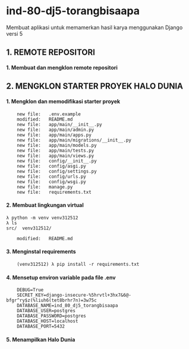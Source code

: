 # ind-80-dj5-torangbisaapa
Membuat aplikasi untuk memamerkan hasil karya menggunakan Django versi 5


## 1. REMOTE REPOSITORI

#### 1. Membuat dan mengklon remote repositori


## 2. MENGKLON STARTER PROYEK HALO DUNIA

#### 1. Mengklon dan memodifikasi starter proyek

        new file:   .env.example
        modified:   README.md
        new file:   app/main/__init__.py
        new file:   app/main/admin.py
        new file:   app/main/apps.py
        new file:   app/main/migrations/__init__.py
        new file:   app/main/models.py
        new file:   app/main/tests.py
        new file:   app/main/views.py
        new file:   config/__init__.py
        new file:   config/asgi.py
        new file:   config/settings.py
        new file:   config/urls.py
        new file:   config/wsgi.py
        new file:   manage.py
        new file:   requirements.txt

#### 2. Membuat lingkungan virtual

	λ python -m venv venv312512
	λ ls
	src/  venv312512/

        modified:   README.md

#### 3. Menginstal requirements

        (venv312512) λ pip install -r requirements.txt

#### 4. Mensetup environ variable pada file .env

        DEBUG=True
        SECRET_KEY=django-insecure-%5hrvtl+3hx7&6@-bfgr^ry$z(%liuh6(tet8brhr7n)=3w75c
        DATABASE_NAME=ind_80_dj5_torangbisaapa
        DATABASE_USER=postgres
        DATABASE_PASSWORD=postgres
        DATABASE_HOST=localhost
        DATABASE_PORT=5432

#### 5. Menampilkan Halo Dunia